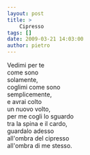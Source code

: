 ```yaml
---
layout: post
title: >
    Cipresso
tags: []
date: 2009-03-21 14:03:00
author: pietro
---
```

Vedimi per te<br/>come sono<br/>solamente,<br/>coglimi come sono<br/>semplicemente,<br/>e avrai colto<br/>un nuovo volto,<br/>per me cogli lo sguardo<br/>tra la spina e il cardo,<br/>guardalo adesso<br/>all'ombra del cipresso<br/>all'ombra di me stesso.
